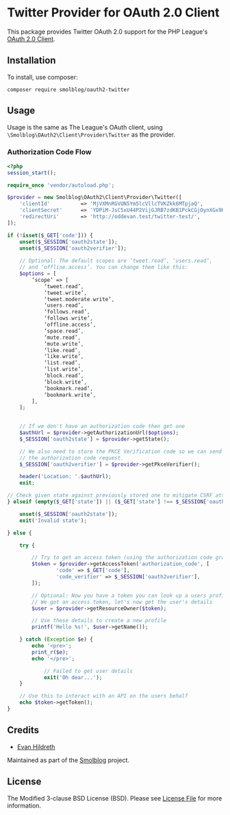 # Twitter Provider for OAuth 2.0 Client

This package provides Twitter OAuth 2.0 support for the PHP League's [OAuth 2.0 Client](https://github.com/thephpleague/oauth2-client).

## Installation

To install, use composer:

```
composer require smolblog/oauth2-twitter
```

## Usage

Usage is the same as The League's OAuth client, using `\Smolblog\OAuth2\Client\Provider\Twitter` as the provider.

### Authorization Code Flow

```php
<?php
session_start();

require_once 'vendor/autoload.php';

$provider = new Smolblog\OAuth2\Client\Provider\Twitter([
	'clientId'          => 'MjVXMnRGVUN5Ym5lcVllcTVKZkk6MTpjaQ',
	'clientSecret'      => 'YDPiM-JsC5xU44P2VijGJRB7zdKB1PckCGjOynXGx9HZM7N6As',
	'redirectUri'       => 'http://oddevan.test/twitter-test/',
]);

if (!isset($_GET['code'])) {
	unset($_SESSION['oauth2state']);
	unset($_SESSION['oauth2verifier']);
	
	// Optional: The default scopes are ‘tweet.read’, ‘users.read’,
    // and ‘offline.access’. You can change them like this:
    $options = [
        ‘scope’ => [
            ‘tweet.read’,
            ‘tweet.write’,
            ‘tweet.moderate.write’,
            ‘users.read’,
            ‘follows.read’,
            ‘follows.write’,
            ‘offline.access’,
            ‘space.read’,
            ‘mute.read’,
            ‘mute.write’,
            ‘like.read’,
            ‘like.write’,
            ‘list.read’,
            ‘list.write’,
            ‘block.read’,
            ‘block.write’,
            ‘bookmark.read’,
            ‘bookmark.write’,
        ],
	]; 
    

	// If we don't have an authorization code then get one
	$authUrl = $provider->getAuthorizationUrl($options);
	$_SESSION['oauth2state'] = $provider->getState();

	// We also need to store the PKCE Verification code so we can send it with
	// the authorization code request.
	$_SESSION['oauth2verifier'] = $provider->getPkceVerifier();

	header('Location: '.$authUrl);
	exit;

// Check given state against previously stored one to mitigate CSRF attack
} elseif (empty($_GET['state']) || ($_GET['state'] !== $_SESSION['oauth2state'])) {

	unset($_SESSION['oauth2state']);
	exit('Invalid state');

} else {

	try {

		// Try to get an access token (using the authorization code grant)
		$token = $provider->getAccessToken('authorization_code', [
				'code' => $_GET['code'],
				'code_verifier' => $_SESSION['oauth2verifier'],
		]);

		// Optional: Now you have a token you can look up a users profile data
		// We got an access token, let's now get the user's details
		$user = $provider->getResourceOwner($token);

		// Use these details to create a new profile
		printf('Hello %s!', $user->getName());

	} catch (Exception $e) {
		echo '<pre>';
		print_r($e);
		echo '</pre>';

			// Failed to get user details
			exit('Oh dear...');
	}

	// Use this to interact with an API on the users behalf
	echo $token->getToken();
}
```

## Credits

- [Evan Hildreth](https://github.com/oddevan)

Maintained as part of the [Smolblog](https://smolblog.org/) project.

## License

The Modified 3-clause BSD License (BSD). Please see [License File](https://github.com/smolblog/oauth2-twitter/blob/main/LICENSE.md) for more information.